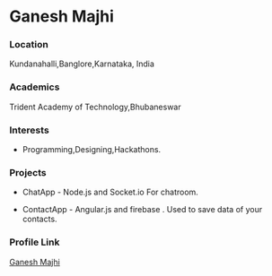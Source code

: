 # Ganesh Majhi

### Location

Kundanahalli,Banglore,Karnataka, India

### Academics

Trident Academy of Technology,Bhubaneswar

### Interests

- Programming,Designing,Hackathons.


### Projects

- ChatApp - Node.js and Socket.io For chatroom.

- ContactApp - Angular.js and firebase . Used to save data of your contacts.

### Profile Link

[Ganesh Majhi](https://github.com/ganeshmajhi)
